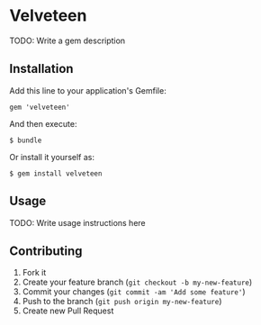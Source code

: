 # Velveteen

TODO: Write a gem description

## Installation

Add this line to your application's Gemfile:

    gem 'velveteen'

And then execute:

    $ bundle

Or install it yourself as:

    $ gem install velveteen

## Usage

TODO: Write usage instructions here

## Contributing

1. Fork it
2. Create your feature branch (`git checkout -b my-new-feature`)
3. Commit your changes (`git commit -am 'Add some feature'`)
4. Push to the branch (`git push origin my-new-feature`)
5. Create new Pull Request
